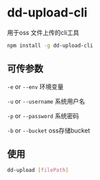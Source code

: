# dd-upload-cli

用于oss 文件上传的cli工具

```bash
npm install -g dd-upload-cli
```

## 可传参数

`-e` or `--env` 环境变量

`-u` or `--username` 系统用户名

`-p` or `--password` 系统密码

`-b` or `--bucket` oss存储bucket


## 使用
```bash
dd-upload [filePath]
```
